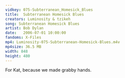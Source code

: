 ```yaml
---
vidkey: 075-Subterranean_Homesick_Blues
title:  Subterranean Homesick Blues
creators: Luminosity & tzikeh
song: Subterranean Homesick Blues
artist: Bob Dylan
date:   2006-07-01 10:00:00
fandoms: X-Files
mp4: Luminosity-075-Subterranean-Homesick-Blues.m4v
mp4size: 36.5 MB
width: 848
height: 480
---
```


For Kat, because we made grabby hands.
  